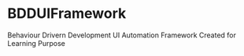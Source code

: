# BDDUIFramework
Behaviour Drivern Development UI Automation Framework Created for Learning Purpose
